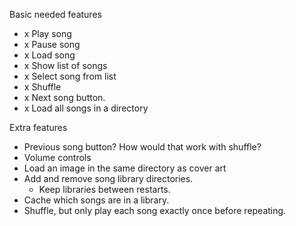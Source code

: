 Basic needed features
- x Play song
- x Pause song
- x Load song
- x Show list of songs
- x Select song from list
- x Shuffle
- x Next song button.
- x Load all songs in a directory

Extra features
- Previous song button? How would that work with shuffle?
- Volume controls
- Load an image in the same directory as cover art
- Add and remove song library directories.
	- Keep libraries between restarts.
- Cache which songs are in a library.
- Shuffle, but only play each song exactly once before repeating.